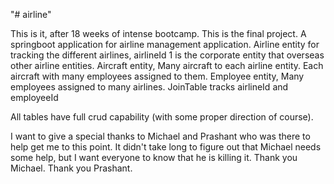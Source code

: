 "# airline" 

This is it, after 18 weeks of intense bootcamp. This is the final project. A springboot application for airline management application.
Airline entity for tracking the different airlines, airlineId 1 is the corporate entity that overseas other airline entities.
Aircraft entity, Many aircraft to each airline entity. Each aircraft with many employees assigned to them.
Employee entity, Many employees assigned to many airlines.
JoinTable tracks airlineId and employeeId

All tables have full crud capability (with some proper direction of course).

I want to give a special thanks to Michael and Prashant who was there to help get me to this point. It didn't take long to figure out that
Michael needs some help, but I want everyone to know that he is killing it. Thank you Michael. Thank you Prashant.